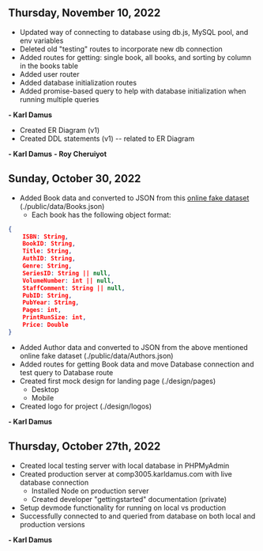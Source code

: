 ## Thursday, November 10, 2022
- Updated way of connecting to database using db.js, MySQL pool, and env variables
- Deleted old "testing" routes to incorporate new db connection
- Added routes for getting: single book, all books, and sorting by column in the books table
- Added user router
- Added database initialization routes
- Added promise-based query to help with database initialization when running multiple queries

**- Karl Damus**

- Created ER Diagram (v1)
- Created DDL statements (v1) -- related to ER Diagram

**- Karl Damus**
**- Roy Cheruiyot**

## Sunday, October 30, 2022
- Added Book data and converted to JSON from this [online fake dataset](https://help.tableau.com/current/pro/desktop/en-us/bookshop_data.htm) (./public/data/Books.json)
  - Each book has the following object format:

```json
{
    ISBN: String,
    BookID: String,
    Title: String,
    AuthID: String,
    Genre: String,
    SeriesID: String || null,
    VolumeNumber: int || null,
    StaffComment: String || null,
    PubID: String,
    PubYear: String,
    Pages: int,
    PrintRunSize: int,
    Price: Double
}
```

- Added Author data and converted to JSON from the above mentioned online fake dataset (./public/data/Authors.json)
- Added routes for getting Book data and move Database connection and test query to Database route
- Created first mock design for landing page (./design/pages)
  - Desktop
  - Mobile
- Created logo for project (./design/logos)

**- Karl Damus**

## Thursday, October 27th, 2022

- Created local testing server with local database in PHPMyAdmin
- Created production server at comp3005.karldamus.com with live database connection
  - Installed Node on production server
  - Created developer "gettingstarted" documentation (private)
- Setup devmode functionality for running on local vs production
- Successfully connected to and queried from database on both local and production versions

**- Karl Damus**
